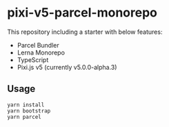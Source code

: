 # pixi-v5-parcel-monorepo
This repository including a starter with below features:
- Parcel Bundler
- Lerna Monorepo
- TypeScript
- Pixi.js v5 (currently v5.0.0-alpha.3)

## Usage
```
yarn install
yarn bootstrap
yarn parcel
```